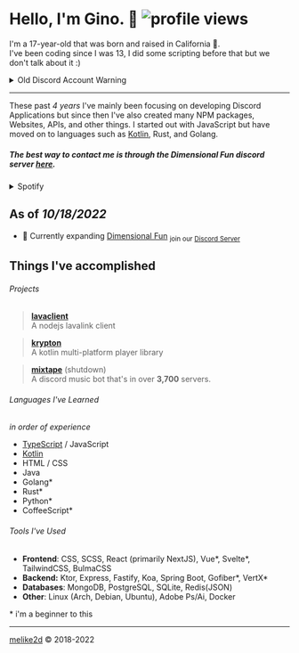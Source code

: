 # Hello, I'm Gino.  👋 ![profile views](https://komarev.com/ghpvc/?username=melike2d)

I'm a 17-year-old that was born and raised in California 🐻.   
I've been coding since I was 13, I did some scripting before that but we don't talk about it :)

<details>
  <summary>Old Discord Account Warning</summary>
  My previous Discord account (2D#5773) has been compromised... if anything has been sent to you: report the account and DM screenshots to my new main account (Gino#2918)
</details>

---

These past _4 years_ I've mainly been focusing on developing Discord Applications but since then I've also created many NPM packages, Websites, APIs, and other things.
I started out with JavaScript but have moved on to languages such as [Kotlin](https://kotlinlang.org), Rust, and Golang.

##### The best way to contact me is through the Dimensional Fun discord server [**here**](https://discord.gg/8R4d8RydT4).

<details>
  <summary>Spotify</summary>
  <a href="https://spotify-github-profile.vercel.app/api/view?uid=melike2d&redirect=true">
    <img alt="spotify github profile" src="https://spotify-github-profile.vercel.app/api/view?uid=melike2d&cover_image=false&theme=default">
  </a>
</details>

## As of *10/18/2022*

- **🔭** Currently expanding [Dimensional Fun](https://github.com/dimensional-fun) <sub>join our <a href="https://discord.gg/8R4d8RydT4">Discord Server</a></sub>

## Things I've accomplished

###### Projects

> [**lavaclient**](https://github.com/lavaclient)  
> A nodejs lavalink client 

> [**krypton**](https://github.com/krypton-lib)  
> A kotlin multi-platform player library

> [**mixtape**](https://github.com/mixtape-bot) (shutdown)  
> A discord music bot that's in over **3,700** servers.

<!-- - [**keiryo**](https://github.com/keiryojs): A distributed nodejs library for interfacing with the Discord API and Gateway. -->

###### Languages I've Learned

*in order of experience*

- [TypeScript](https://www.typescriptlang.org) / JavaScript
- [Kotlin](https://kotlinlang.org/)
- HTML / CSS
- Java
- Golang*
- Rust*
- Python*
- CoffeeScript*

###### Tools I've Used

- **Frontend**: CSS, SCSS, React (primarily NextJS), Vue*, Svelte*, TailwindCSS, BulmaCSS
- **Backend:** Ktor, Express, Fastify, Koa, Spring Boot, Gofiber*, VertX*
- **Databases**: MongoDB, PostgreSQL, SQLite, Redis(JSON)
- **Other**: Linux (Arch, Debian, Ubuntu), Adobe Ps/Ai, Docker

\* i'm a beginner to this

---

[melike2d](https://2d.gay) &copy; 2018-2022
